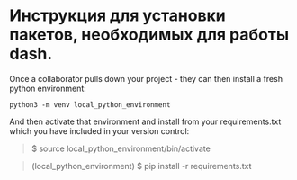 # Инструкция для установки пакетов, необходимых для работы dash.

Once a collaborator pulls down your project - they can then install a fresh python environment:

`python3 -m venv local_python_environment`

And then activate that environment and install from your requirements.txt which you have included in your version control:

> $ source local_python_environment/bin/activate

> (local_python_environment) $ pip install -r requirements.txt
